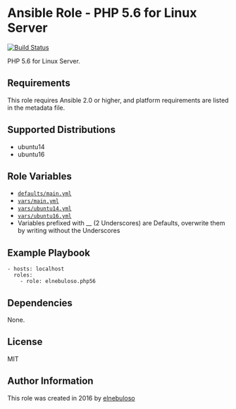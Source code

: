 # Ansible Role - PHP 5.6 for Linux Server

[![Build Status](https://travis-ci.org/elnebuloso/ansible-role-php56.svg?branch=master)](https://travis-ci.org/elnebuloso/ansible-role-php56)

PHP 5.6 for Linux Server.

## Requirements

This role requires Ansible 2.0 or higher, and platform requirements are listed in the metadata file.

## Supported Distributions

- ubuntu14
- ubuntu16

## Role Variables

- [`defaults/main.yml`](https://github.com/elnebuloso/ansible-role-php56/blob/master/defaults/main.yml)
- [`vars/main.yml`](https://github.com/elnebuloso/ansible-role-php56/blob/master/vars/main.yml)
- [`vars/ubuntu14.yml`](https://github.com/elnebuloso/ansible-role-php56/blob/master/vars/ubuntu14.yml)
- [`vars/ubuntu16.yml`](https://github.com/elnebuloso/ansible-role-php56/blob/master/vars/ubuntu16.yml)
- Variables prefixed with __ (2 Underscores) are Defaults, overwrite them by writing without the Underscores

## Example Playbook

```
- hosts: localhost
  roles:
    - role: elnebuloso.php56
```

## Dependencies

None.

##  License

MIT

##  Author Information

This role was created in 2016 by [elnebuloso](https://github.com/elnebuloso/)